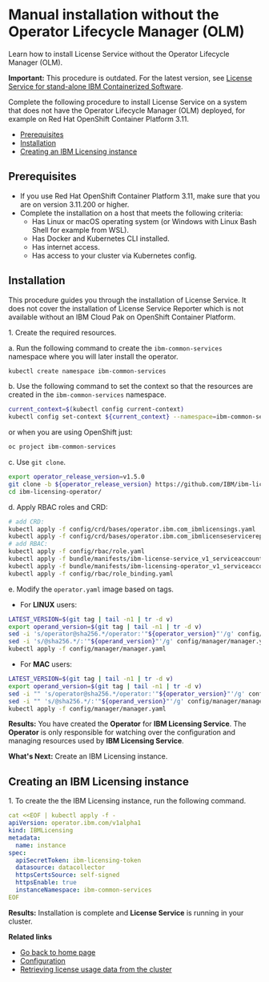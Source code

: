 # Manual installation without the Operator Lifecycle Manager (OLM)

Learn how to install License Service without the Operator Lifecycle Manager (OLM).

**Important:** This procedure is outdated. For the latest version, see [License Service for stand-alone IBM Containerized Software](https://ibm.biz/license_service4containers).

Complete the following procedure to install License Service on a system that does not have the Operator Lifecycle Manager (OLM) deployed, for example on Red Hat OpenShift Container Platform 3.11.

- [Prerequisites](#prerequisites)
- [Installation](#installation)
- [Creating an IBM Licensing instance](#creating-an-ibm-licensing-instance)

## Prerequisites

- If you use Red Hat OpenShift Container Platform 3.11, make sure that you are on version 3.11.200 or higher.
- Complete the installation on a host that meets the following criteria:
    - Has Linux or macOS operating system (or Windows with Linux Bash Shell for example from WSL).
    - Has Docker and Kubernetes CLI installed.
    - Has internet access.
    - Has access to your cluster via Kubernetes config.

## Installation

This procedure guides you through the installation of License Service. It does not cover the installation of License Service Reporter which is not available without an IBM Cloud Pak on OpenShift Container Platform.

1\. Create the required resources.

a. Run the following command to create the `ibm-common-services` namespace where you will later install the operator.

```bash
kubectl create namespace ibm-common-services
```

b. Use the following command to set the context so that the resources are created in the `ibm-common-services` namespace.

```bash
current_context=$(kubectl config current-context)
kubectl config set-context ${current_context} --namespace=ibm-common-services
```

or when you are using OpenShift just:

```bash
oc project ibm-common-services
```

c. Use `git clone`.

```bash
export operator_release_version=v1.5.0
git clone -b ${operator_release_version} https://github.com/IBM/ibm-licensing-operator.git
cd ibm-licensing-operator/
```

d. Apply RBAC roles and CRD:

```bash
# add CRD:
kubectl apply -f config/crd/bases/operator.ibm.com_ibmlicensings.yaml
kubectl apply -f config/crd/bases/operator.ibm.com_ibmlicenseservicereporters.yaml
# add RBAC:
kubectl apply -f config/rbac/role.yaml
kubectl apply -f bundle/manifests/ibm-license-service_v1_serviceaccount.yaml
kubectl apply -f bundle/manifests/ibm-licensing-operator_v1_serviceaccount.yaml
kubectl apply -f config/rbac/role_binding.yaml
```

e. Modify the `operator.yaml` image based on tags.

- For **LINUX** users:

```bash
LATEST_VERSION=$(git tag | tail -n1 | tr -d v)
export operand_version=$(git tag | tail -n1 | tr -d v)
sed -i 's/operator@sha256.*/operator:'"${operator_version}"'/g' config/manager/manager.yaml
sed -i 's/@sha256.*/:'"${operand_version}"'/g' config/manager/manager.yaml
kubectl apply -f config/manager/manager.yaml
```

- For **MAC** users:

```bash
LATEST_VERSION=$(git tag | tail -n1 | tr -d v)
export operand_version=$(git tag | tail -n1 | tr -d v)
sed -i "" 's/operator@sha256.*/operator:'"${operator_version}"'/g' config/manager/manager.yaml
sed -i "" 's/@sha256.*/:'"${operand_version}"'/g' config/manager/manager.yaml
kubectl apply -f config/manager/manager.yaml
```

**Results:**
You have created the **Operator** for **IBM Licensing Service**. The **Operator** is only responsible for watching over the configuration and managing resources used by **IBM Licensing Service**.

**What's Next:**
Create an IBM Licensing instance.

## Creating an IBM Licensing instance

1\. To create the the IBM Licensing instance, run the following command.

```yaml
cat <<EOF | kubectl apply -f -
apiVersion: operator.ibm.com/v1alpha1
kind: IBMLicensing
metadata:
  name: instance
spec:
  apiSecretToken: ibm-licensing-token
  datasource: datacollector
  httpsCertsSource: self-signed
  httpsEnable: true
  instanceNamespace: ibm-common-services
EOF
```

**Results:**
Installation is complete and **License Service** is running in your cluster.

<b>Related links</b>

- [Go back to home page](../License_Service_main.md#documentation)
- [Configuration](Configuration.md)
- [Retrieving license usage data from the cluster](Retrieving_data.md)
